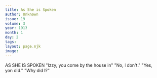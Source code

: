 ```yaml
---
title: As She is Spoken
author: Unknown
issue: 19
volume: 3
year: 1913
month: 1
day: 2
tags:
layout: page.njk
image:
---
```

 AS SHE IS SPOKEN "Izzy, you come by the house in"   "No, I don't." "Yes, yon did."   "Why did I?"



